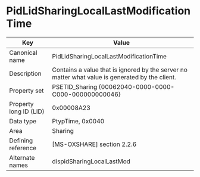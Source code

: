 # PidLidSharingLocalLastModificationTime

| Key | Value |
|---|---|
| Canonical name | PidLidSharingLocalLastModificationTime |
| Description | Contains a value that is ignored by the server no matter what value is generated by the client. |
| Property set | PSETID_Sharing {00062040-0000-0000-C000-000000000046} |
| Property long ID (LID) | 0x00008A23 |
| Data type | PtypTime, 0x0040 |
| Area | Sharing |
| Defining reference | [MS-OXSHARE] section 2.2.6 |
| Alternate names | dispidSharingLocalLastMod |
